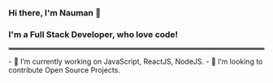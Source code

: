 ### Hi there, I'm Nauman 👋

### I'm a Full Stack Developer, who love code!

<hr style="border:2px solid gray"> </hr>
- 🔭 I’m currently working on JavaScript, ReactJS, NodeJS.
- 🌱 I’m looking to contribute Open Source Projects.
